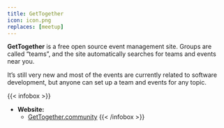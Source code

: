```yaml
---
title: GetTogether
icon: icon.png
replaces: [meetup]
---
```


**GetTogether** is a free open source event management site. Groups are called “teams”, and the site automatically searches for teams and events near you.

It’s still very new and most of the events are currently related to software development, but anyone can set up a team and events for any topic.

{{< infobox >}}
- **Website:**
    - [GetTogether.community](https://gettogether.community/)
{{< /infobox >}}
